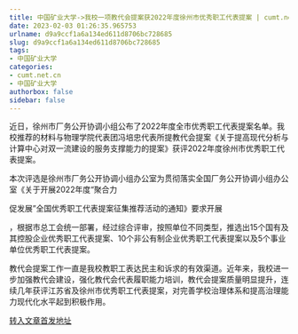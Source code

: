 ```yaml
---
title: 中国矿业大学->我校一项教代会提案获2022年度徐州市优秀职工代表提案 | cumt.net.cn
date: 2023-02-03 01:26:35.965753
urlname: d9a9ccf1a6a134ed611d8706bc728685
slug: d9a9ccf1a6a134ed611d8706bc728685
tags: 
- 中国矿业大学
categories:
- cumt.net.cn
- 中国矿业大学
authorbox: false
sidebar: false
---
```

近日，徐州市厂务公开协调小组公布了2022年度全市优秀职工代表提案名单。我校推荐的材料与物理学院代表团冯培忠代表所提教代会提案《关于提高现代分析与计算中心对双一流建设的服务支撑能力的提案》获评2022年度徐州市优秀职工代表提案。  

本次评选是徐州市厂务公开协调小组办公室为贯彻落实全国厂务公开协调小组办公室《关于开展2022年度“聚合力

促发展”全国优秀职工代表提案征集推荐活动的通知》要求开展
<!--more-->
，根据市总工会统一部署，经过综合评审，按照单位不同类型，推选出15个国有及其控股企业优秀职工代表提案、10个非公有制企业优秀职工代表提案以及5个事业单位优秀职工代表提案。

教代会提案工作一直是我校教职工表达民主和诉求的有效渠道。近年来，我校进一步加强教代会建设，强化教代会代表履职能力培训，教代会提案质量明显提升，连续几年获评江苏省及徐州市优秀职工代表提案，对完善学校治理体系和提高治理能力现代化水平起到积极作用。



[转入文章首发地址](https://xwzx.cumt.edu.cn/bc/c0/c523a638144/page.htm)